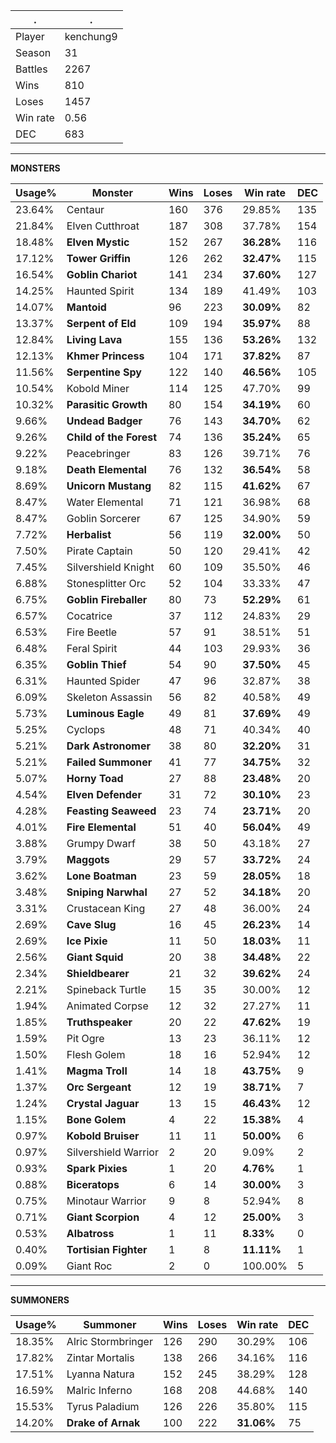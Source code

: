 .|.
|-|-
Player|kenchung9
Season|31
Battles|2267
Wins|810
Loses|1457
Win rate|0.56
DEC|683

---
**MONSTERS**

Usage%|Monster|Wins|Loses|Win rate|DEC|
-|-|-|-|-|-|
23.64%|Centaur|160|376|29.85%|135|
21.84%|Elven Cutthroat|187|308|37.78%|154|
18.48%|**Elven Mystic**|152|267|**36.28%**|116|
17.12%|**Tower Griffin**|126|262|**32.47%**|115|
16.54%|**Goblin Chariot**|141|234|**37.60%**|127|
14.25%|Haunted Spirit|134|189|41.49%|103|
14.07%|**Mantoid**|96|223|**30.09%**|82|
13.37%|**Serpent of Eld**|109|194|**35.97%**|88|
12.84%|**Living Lava**|155|136|**53.26%**|132|
12.13%|**Khmer Princess**|104|171|**37.82%**|87|
11.56%|**Serpentine Spy**|122|140|**46.56%**|105|
10.54%|Kobold Miner|114|125|47.70%|99|
10.32%|**Parasitic Growth**|80|154|**34.19%**|60|
9.66%|**Undead Badger**|76|143|**34.70%**|62|
9.26%|**Child of the Forest**|74|136|**35.24%**|65|
9.22%|Peacebringer|83|126|39.71%|76|
9.18%|**Death Elemental**|76|132|**36.54%**|58|
8.69%|**Unicorn Mustang**|82|115|**41.62%**|67|
8.47%|Water Elemental|71|121|36.98%|68|
8.47%|Goblin Sorcerer|67|125|34.90%|59|
7.72%|**Herbalist**|56|119|**32.00%**|50|
7.50%|Pirate Captain|50|120|29.41%|42|
7.45%|Silvershield Knight|60|109|35.50%|46|
6.88%|Stonesplitter Orc|52|104|33.33%|47|
6.75%|**Goblin Fireballer**|80|73|**52.29%**|61|
6.57%|Cocatrice|37|112|24.83%|29|
6.53%|Fire Beetle|57|91|38.51%|51|
6.48%|Feral Spirit|44|103|29.93%|36|
6.35%|**Goblin Thief**|54|90|**37.50%**|45|
6.31%|Haunted Spider|47|96|32.87%|38|
6.09%|Skeleton Assassin|56|82|40.58%|49|
5.73%|**Luminous Eagle**|49|81|**37.69%**|49|
5.25%|Cyclops|48|71|40.34%|40|
5.21%|**Dark Astronomer**|38|80|**32.20%**|31|
5.21%|**Failed Summoner**|41|77|**34.75%**|32|
5.07%|**Horny Toad**|27|88|**23.48%**|20|
4.54%|**Elven Defender**|31|72|**30.10%**|23|
4.28%|**Feasting Seaweed**|23|74|**23.71%**|20|
4.01%|**Fire Elemental**|51|40|**56.04%**|49|
3.88%|Grumpy Dwarf|38|50|43.18%|27|
3.79%|**Maggots**|29|57|**33.72%**|24|
3.62%|**Lone Boatman**|23|59|**28.05%**|18|
3.48%|**Sniping Narwhal**|27|52|**34.18%**|20|
3.31%|Crustacean King|27|48|36.00%|24|
2.69%|**Cave Slug**|16|45|**26.23%**|14|
2.69%|**Ice Pixie**|11|50|**18.03%**|11|
2.56%|**Giant Squid**|20|38|**34.48%**|22|
2.34%|**Shieldbearer**|21|32|**39.62%**|24|
2.21%|Spineback Turtle|15|35|30.00%|12|
1.94%|Animated Corpse|12|32|27.27%|11|
1.85%|**Truthspeaker**|20|22|**47.62%**|19|
1.59%|Pit Ogre|13|23|36.11%|12|
1.50%|Flesh Golem|18|16|52.94%|12|
1.41%|**Magma Troll**|14|18|**43.75%**|9|
1.37%|**Orc Sergeant**|12|19|**38.71%**|7|
1.24%|**Crystal Jaguar**|13|15|**46.43%**|12|
1.15%|**Bone Golem**|4|22|**15.38%**|4|
0.97%|**Kobold Bruiser**|11|11|**50.00%**|6|
0.97%|Silvershield Warrior|2|20|9.09%|2|
0.93%|**Spark Pixies**|1|20|**4.76%**|1|
0.88%|**Biceratops**|6|14|**30.00%**|3|
0.75%|Minotaur Warrior|9|8|52.94%|8|
0.71%|**Giant Scorpion**|4|12|**25.00%**|3|
0.53%|**Albatross**|1|11|**8.33%**|0|
0.40%|**Tortisian Fighter**|1|8|**11.11%**|1|
0.09%|Giant Roc|2|0|100.00%|5|

---
**SUMMONERS**

Usage%|Summoner|Wins|Loses|Win rate|DEC|
-|-|-|-|-|-|
18.35%|Alric Stormbringer|126|290|30.29%|106|
17.82%|Zintar Mortalis|138|266|34.16%|116|
17.51%|Lyanna Natura|152|245|38.29%|128|
16.59%|Malric Inferno|168|208|44.68%|140|
15.53%|Tyrus Paladium|126|226|35.80%|115|
14.20%|**Drake of Arnak**|100|222|**31.06%**|75|
